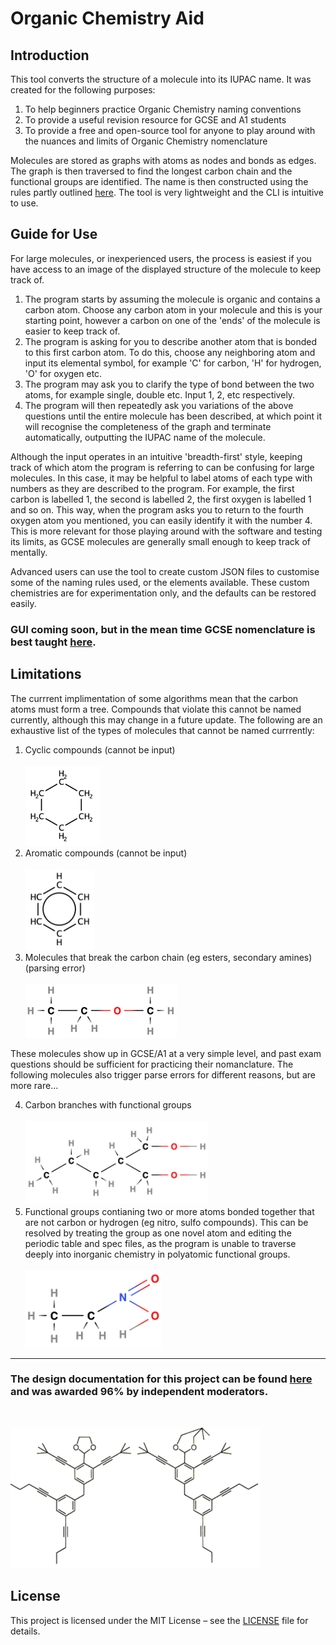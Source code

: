 # Organic Chemistry Aid
## Introduction
This tool converts the structure of a molecule into its IUPAC name. It was created for the following purposes:
1. To help beginners practice Organic Chemistry naming conventions
2. To provide a useful revision resource for GCSE and A1 students
3. To provide a free and open-source tool for anyone to play around with the nuances and limits of Organic Chemistry nomenclature

Molecules are stored as graphs with atoms as nodes and bonds as edges. The graph is then traversed to find the longest carbon chain and the functional groups are identified. The name is then constructed using the rules partly outlined [here](resources/IUPAC_brief_guide_2021.pdf). The tool is very lightweight and the CLI is intuitive to use.

## Guide for Use
For large molecules, or inexperienced users, the process is easiest if you have access to an image of the displayed structure of the molecule to keep track of.
1. The program starts by assuming the molecule is organic and contains a carbon atom. Choose any carbon atom in your molecule and this is your starting point, however a carbon on one of the 'ends' of the molecule is easier to keep track of.
2. The program is asking for you to describe another atom that is bonded to this first carbon atom. To do this, choose any neighboring atom and input its elemental symbol, for example 'C' for carbon, 'H' for hydrogen, 'O' for oxygen etc.
3. The program may ask you to clarify the type of bond between the two atoms, for example single, double etc. Input 1, 2, etc respectively.
4. The program will then repeatedly ask you variations of the above questions until the entire molecule has been described, at which point it will recognise the completeness of the graph and terminate automatically, outputting the IUPAC name of the molecule.

Although the input operates in an intuitive 'breadth-first' style, keeping track of which atom the program is referring to can be confusing for large molecules. In this case, it may be helpful to label atoms of each type with numbers as they are described to the program. For example, the first carbon is labelled 1, the second is labelled 2, the first oxygen is labelled 1 and so on. This way, when the program asks you to return to the fourth oxygen atom you mentioned, you can easily identify it with the number 4. This is more relevant for those playing around with the software and testing its limits, as GCSE molecules are generally small enough to keep track of mentally.

Advanced users can use the tool to create custom JSON files to customise some of the naming rules used, or the elements available. These custom chemistries are for experimentation only, and the defaults can be restored easily.

### GUI coming soon, but in the mean time GCSE nomenclature is best taught [here](https://www.chemguide.co.uk/basicorg/conventions/names.html).

## Limitations
The currrent implimentation of some algorithms mean that the carbon atoms must form a tree. Compounds that violate this cannot be named currently, although this may change in a future update. The following are an exhaustive list of the types of molecules that cannot be named currrently:
1. Cyclic compounds (cannot be input) <br> <br> ![Cyclic compound diagram](resources/cyclic.png)
2. Aromatic compounds (cannot be input) <br> <br> ![Aromatic compound diagram](resources/aromatic.png)
3. Molecules that break the carbon chain (eg esters, secondary amines) (parsing error) <br> <br> ![Ester diagram](resources/ester.png)

These molecules show up in GCSE/A1 at a very simple level, and past exam questions should be sufficient for practicing their nomanclature.
The following molecules also trigger parse errors for different reasons, but are more rare...

4. Carbon branches with functional groups <br> <br> ![Ester diagram](resources/multiple_functional_branches.png)
5. Functional groups contianing two or more atoms bonded together that are not carbon or hydrogen (eg nitro, sulfo compounds). This can be resolved by treating the group as one novel atom and editing the periodic table and spec files, as the program is  unable to traverse deeply into inorganic chemistry in polyatomic functional groups. <br> <br> ![Nitro compound diagram](resources/nitro.png)
---

### The design documentation for this project can be found [here](resources/design_documentation_no_code.pdf) and was awarded 96% by independent moderators.

<br>

[![Molecule Stick Figures - Credit ACS](resources/stickfigures.png)](https://www.wired.com/2008/01/twisted-chemist/)

## License
This project is licensed under the MIT License – see the [LICENSE](LICENSE) file for details.
